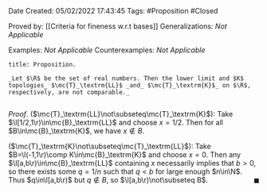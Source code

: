 <br />
<br />

Date Created: 05/02/2022 17:43:45
Tags: #Proposition #Closed 

Proved by: [[Criteria for fineness w.r.t bases]]
Generalizations: _Not Applicable_

Examples: _Not Applicable_
Counterexamples: _Not Applicable_

``` ad-Proposition
title: Proposition.

_Let $\R$ be the set of real numbers. Then the lower limit and $K$ topologies_ $\mc{T}_\textrm{LL}$ _and_ $\mc{T}_\textrm{K}$_ on $\R$, respectively, are not comparable._


```

_Proof_. ($\mc{T}_\textrm{LL}\not\subseteq\mc{T}_\textrm{K}$): Take $\l[1/2,1\r)\in\mc{B}_\textrm{LL}$ and choose $x=1/2$. Then for all $B\in\mc{B}_\textrm{K}$, we have $x\not\in B$.

($\mc{T}_\textrm{K}\not\subseteq\mc{T}_\textrm{LL}$): Take $B=\l(-1,1\r)\comp K\in\mc{B}_\textrm{K}$ and choose $x=0$. Then any $\l[a,b\r)\in\mc{B}_\textrm{LL}$ containing $x$ necessarily implies that $b>0$, so there exists some $q=1/n$ such that $q<b$ for large enough $n\in\N$. Thus $q\in\l[a,b\r)$ but $q\not\in B$, so $\l[a,b\r)\not\subseteq B$.<span style="float:right;">$\blacksquare$</span>
